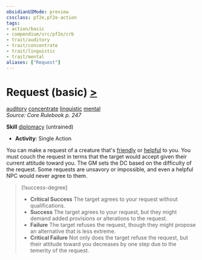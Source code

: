 ```yaml
---
obsidianUIMode: preview
cssclass: pf2e,pf2e-action
tags:
- action/basic
- compendium/src/pf2e/crb
- trait/auditory
- trait/concentrate
- trait/linguistic
- trait/mental
aliases: ["Request"]
---
```

# Request (basic) [>](/rules/core-rulebook/chapter-9-playing-the-game.md#Actions "Single Action")
[auditory](/rules/traits/auditory.md)  [concentrate](/rules/traits/concentrate.md)  [linguistic](/rules/traits/linguistic.md)  [mental](/rules/traits/mental.md)  
*Source: Core Rulebook p. 247*  

**Skill** [diplomacy](/compendium/skills.md#Diplomacy) (untrained)
- **Activity**: Single Action

You can make a request of a creature that's [friendly](/rules/conditions.md#Friendly) or [helpful](/rules/conditions.md#Helpful) to you. You must couch the request in terms that the target would accept given their current attitude toward you. The GM sets the DC based on the difficulty of the request. Some requests are unsavory or impossible, and even a helpful NPC would never agree to them.

> [!success-degree] 
> - **Critical Success** The target agrees to your request without qualifications.
> - **Success** The target agrees to your request, but they might demand added provisions or alterations to the request.
> - **Failure** The target refuses the request, though they might propose an alternative that is less extreme.
> - **Critical Failure** Not only does the target refuse the request, but their attitude toward you decreases by one step due to the temerity of the request.